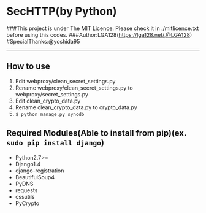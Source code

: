 SecHTTP(by Python)
=============================
###This project is under The MIT Licence. Please check it in ./mitlicence.txt before using this codes.
###Author:LGA128(https://lga128.net/,@LGA128)
#SpecialThanks:@yoshida95
- - -

How to use
-----------------------------
1. Edit webproxy/clean\_secret\_settings.py
2. Rename webproxy/clean\_secret\_settings.py to webproxy/secret\_settings.py
3. Edit clean\_crypto\_data.py
4. Rename clean\_crypto\_data.py to crypto\_data.py
5. `$ python manage.py syncdb`

Required Modules(Able to install from pip)(ex. `sudo pip install django`)
-----------------------------
* Python2.7\>=
* Django1.4
* django-registration
* BeautifulSoup4
* PyDNS
* requests
* cssutils
* PyCrypto

